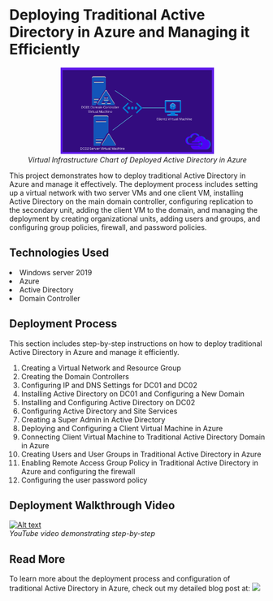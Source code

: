 <h1>Deploying Traditional Active Directory in Azure and Managing it Efficiently</h1>

<p align="center"> <img src="https://github.com/DuseTrive/Deploying-Traditional-Active-Directory-in-Azure/blob/main/Active%20directory%20P1%20cover.png" width="60%"> <br><em>Virtual Infrastructure Chart of Deployed Active Directory in Azure</em></p>

<p>This project demonstrates how to deploy traditional Active Directory in Azure and manage it effectively. The deployment process includes setting up a virtual network with two server VMs and one client VM, installing Active Directory on the main domain controller, configuring replication to the secondary unit, adding the client VM to the domain, and managing the deployment by creating organizational units, adding users and groups, and configuring group policies, firewall, and password policies.</p>

<h2>Technologies Used</h2>
<ui>
<li>Windows server 2019
<li>Azure
<li>Active Directory
<li>Domain Controller 
</ui>

<h2>Deployment Process</h2>
<p>This section includes step-by-step instructions on how to deploy traditional Active Directory in Azure and manage it efficiently. </p>
<ol>
  <li>Creating a Virtual Network and Resource Group</li>
  <li>Creating the Domain Controllers</li>
  <li>Configuring IP and DNS Settings for DC01 and DC02</li>
  <li>Installing Active Directory on DC01 and Configuring a New Domain</li>
  <li>Installing and Configuring Active Directory on DC02</li>
  <li>Configuring Active Directory and Site Services</li>
  <li>Creating a Super Admin in Active Directory</li>
  <li>Deploying and Configuring a Client Virtual Machine in Azure</li>
  <li>Connecting Client Virtual Machine to Traditional Active Directory Domain in Azure</li>
  <li>Creating Users and User Groups in Traditional Active Directory in Azure</li>
  <li>Enabling Remote Access Group Policy in Traditional Active Directory in Azure and configuring the firewall</li>
  <li>Configuring the user password policy</li>
</ol>

<h2>Deployment Walkthrough Video</h2>


[![Alt text](https://img.youtube.com/vi/novMWrpmtEg/0.jpg)](https://www.youtube.com/watch?v=novMWrpmtEg)<br><em>YouTube video demonstrating step-by-step</em>


<h2>Read More</h2>
<p>To learn more about the deployment process and configuration of traditional Active Directory in Azure, check out my detailed blog post at: 
<a href="https://medium.com/@sahanwije/deploying-traditional-active-directory-in-azure-9314166433a0" title="Medium Blog"> <img src="https://img.shields.io/badge/Medium-12100E?logo=medium&logoColor=white"> 
  </a>

</p>
